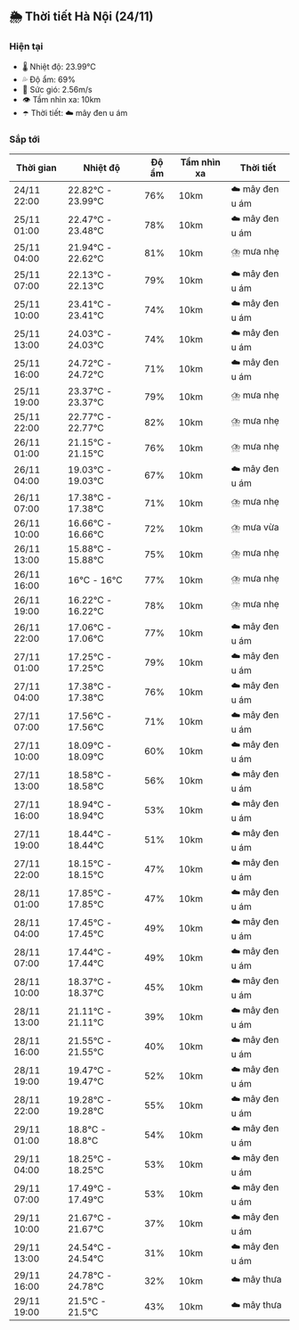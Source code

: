 ## 🌦️ Thời tiết Hà Nội (24/11)

### Hiện tại

- 🌡️ Nhiệt độ: 23.99℃
- 💦 Độ ẩm: 69%
- 💨 Sức gió: 2.56m/s
- 👁️ Tầm nhìn xa: 10km
- ☂️ Thời tiết: ☁️ mây đen u ám

### Sắp tới

| Thời gian | Nhiệt độ | Độ ẩm | Tầm nhìn xa | Thời tiết |
| --- | --- | --- | --- | --- |
| 24/11 22:00 | 22.82℃ - 23.99℃ | 76% | 10km | ☁️ mây đen u ám |
| 25/11 01:00 | 22.47℃ - 23.48℃ | 78% | 10km | ☁️ mây đen u ám |
| 25/11 04:00 | 21.94℃ - 22.62℃ | 81% | 10km | ⛈️ mưa nhẹ |
| 25/11 07:00 | 22.13℃ - 22.13℃ | 79% | 10km | ☁️ mây đen u ám |
| 25/11 10:00 | 23.41℃ - 23.41℃ | 74% | 10km | ☁️ mây đen u ám |
| 25/11 13:00 | 24.03℃ - 24.03℃ | 74% | 10km | ☁️ mây đen u ám |
| 25/11 16:00 | 24.72℃ - 24.72℃ | 71% | 10km | ☁️ mây đen u ám |
| 25/11 19:00 | 23.37℃ - 23.37℃ | 79% | 10km | ⛈️ mưa nhẹ |
| 25/11 22:00 | 22.77℃ - 22.77℃ | 82% | 10km | ⛈️ mưa nhẹ |
| 26/11 01:00 | 21.15℃ - 21.15℃ | 76% | 10km | ⛈️ mưa nhẹ |
| 26/11 04:00 | 19.03℃ - 19.03℃ | 67% | 10km | ☁️ mây đen u ám |
| 26/11 07:00 | 17.38℃ - 17.38℃ | 71% | 10km | ⛈️ mưa nhẹ |
| 26/11 10:00 | 16.66℃ - 16.66℃ | 72% | 10km | ⛈️ mưa vừa |
| 26/11 13:00 | 15.88℃ - 15.88℃ | 75% | 10km | ⛈️ mưa nhẹ |
| 26/11 16:00 | 16℃ - 16℃ | 77% | 10km | ⛈️ mưa nhẹ |
| 26/11 19:00 | 16.22℃ - 16.22℃ | 78% | 10km | ⛈️ mưa nhẹ |
| 26/11 22:00 | 17.06℃ - 17.06℃ | 77% | 10km | ☁️ mây đen u ám |
| 27/11 01:00 | 17.25℃ - 17.25℃ | 79% | 10km | ☁️ mây đen u ám |
| 27/11 04:00 | 17.38℃ - 17.38℃ | 76% | 10km | ☁️ mây đen u ám |
| 27/11 07:00 | 17.56℃ - 17.56℃ | 71% | 10km | ☁️ mây đen u ám |
| 27/11 10:00 | 18.09℃ - 18.09℃ | 60% | 10km | ☁️ mây đen u ám |
| 27/11 13:00 | 18.58℃ - 18.58℃ | 56% | 10km | ☁️ mây đen u ám |
| 27/11 16:00 | 18.94℃ - 18.94℃ | 53% | 10km | ☁️ mây đen u ám |
| 27/11 19:00 | 18.44℃ - 18.44℃ | 51% | 10km | ☁️ mây đen u ám |
| 27/11 22:00 | 18.15℃ - 18.15℃ | 47% | 10km | ☁️ mây đen u ám |
| 28/11 01:00 | 17.85℃ - 17.85℃ | 47% | 10km | ☁️ mây đen u ám |
| 28/11 04:00 | 17.45℃ - 17.45℃ | 49% | 10km | ☁️ mây đen u ám |
| 28/11 07:00 | 17.44℃ - 17.44℃ | 49% | 10km | ☁️ mây đen u ám |
| 28/11 10:00 | 18.37℃ - 18.37℃ | 45% | 10km | ☁️ mây đen u ám |
| 28/11 13:00 | 21.11℃ - 21.11℃ | 39% | 10km | ☁️ mây đen u ám |
| 28/11 16:00 | 21.55℃ - 21.55℃ | 40% | 10km | ☁️ mây đen u ám |
| 28/11 19:00 | 19.47℃ - 19.47℃ | 52% | 10km | ☁️ mây đen u ám |
| 28/11 22:00 | 19.28℃ - 19.28℃ | 55% | 10km | ☁️ mây đen u ám |
| 29/11 01:00 | 18.8℃ - 18.8℃ | 54% | 10km | ☁️ mây đen u ám |
| 29/11 04:00 | 18.25℃ - 18.25℃ | 53% | 10km | ☁️ mây đen u ám |
| 29/11 07:00 | 17.49℃ - 17.49℃ | 53% | 10km | ☁️ mây đen u ám |
| 29/11 10:00 | 21.67℃ - 21.67℃ | 37% | 10km | ☁️ mây đen u ám |
| 29/11 13:00 | 24.54℃ - 24.54℃ | 31% | 10km | ☁️ mây đen u ám |
| 29/11 16:00 | 24.78℃ - 24.78℃ | 32% | 10km | ☁️ mây thưa |
| 29/11 19:00 | 21.5℃ - 21.5℃ | 43% | 10km | ☁️ mây thưa |
